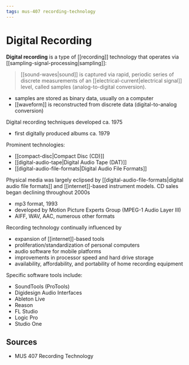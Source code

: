 ```yaml
---
tags: mus-407 recording-technology
---
```


# Digital Recording

**Digital recording** is a type of [[recording]] technology that operates via [[sampling-signal-processing|sampling]]:

> [[sound-waves|sound]] is captured via rapid, periodic series of discrete measurements of an [[electrical-current|electrical signal]] level, called samples (analog-to-digital conversion).

- samples are stored as binary data, usually on a computer
- [[waveform]] is reconstructed from discrete data (digital-to-analog conversion)

Digital recording techniques developed ca. 1975

- first digitally produced albums ca. 1979

Prominent technologies:

- [[compact-disc|Compact Disc (CD)]]
- [[digital-audio-tape|Digital Audio Tape (DAT)]]
- [[digital-audio-file-formats|Digital Audio File Formats]]

Physical media was largely eclipsed by [[digital-audio-file-formats|digital audio file formats]] and [[internet]]-based instrument models. CD sales began declining throughout 2000s

- mp3 format, 1993
- developed by Motion Picture Experts Group (MPEG-1 Audio Layer III)
- AIFF, WAV, AAC, numerous other formats

Recording technology continually influenced by

- expansion of [[internet]]-based tools
- proliferation/standardization of personal computers
- audio software for mobile platforms
- improvements in processor speed and hard drive storage
- availability, affordability, and portability of home recording equipment

Specific software tools include:

- SoundTools (ProTools)
- Digidesign Audio Interfaces
- Ableton Live
- Reason
- FL Studio
- Logic Pro
- Studio One

## Sources

- MUS 407 Recording Technology
